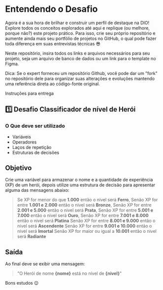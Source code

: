 # Entendendo o Desafio

Agora é a sua hora de brilhar e construir um perfil de destaque na DIO! Explore todos os conceitos explorados até aqui e replique (ou melhore, porque não?) este projeto prático. Para isso, crie seu próprio repositório e aumente ainda mais seu portfólio de projetos no GitHub, o qual pode fazer toda diferença em suas entrevistas técnicas 😎

Neste repositório, insira todos os links e arquivos necessários para seu projeto, seja um arquivo de banco de dados ou um link para o template no Figma.

Dica: Se o expert forneceu um repositório Github, você pode dar um "fork" no repositório dele para organizar suas alterações e evoluções mantendo uma referência direta ao código-fonte original.
 
Instruções para entrega
## 1️⃣ Desafio Classificador de nível de Herói

### O Que deve ser utilizado

- Variáveis
- Operadores
- Laços de repetição
- Estruturas de decisões

## Objetivo

Crie uma variável para armazenar o nome e a quantidade de experiência (XP) de um herói, depois utilize uma estrutura de decisão para apresentar alguma das mensagens abaixo:

> Se XP for menor do que **1.000**  então o nivel  será **Ferro**,
Senão XP for entre **1.001 e 2.000** então o nivel  será **Bronze**,
Senão XP for entre **2.001 e 5.000** então o nivel  será **Prata**,
Senão XP for entre **5.001 e 7.000** então o nivel  será **Ouro**,
Senão XP for entre **7.001 e 8.000** então o nivel  será **Platina**
Senão XP for entre **8.001 e 9.000** então o nivel  será **Ascendente**
Senão XP for entre **9.001 e 10.000** então o nivel  será **Imortal**
Senão XP for maior ou igual a **10.001** então o nivel  será **Radiante**

## Saída

Ao final deve se exibir uma mensagem:
> "O Herói de nome **{nome}** está no nível de **{nivel}**"

Bons estudos 😉